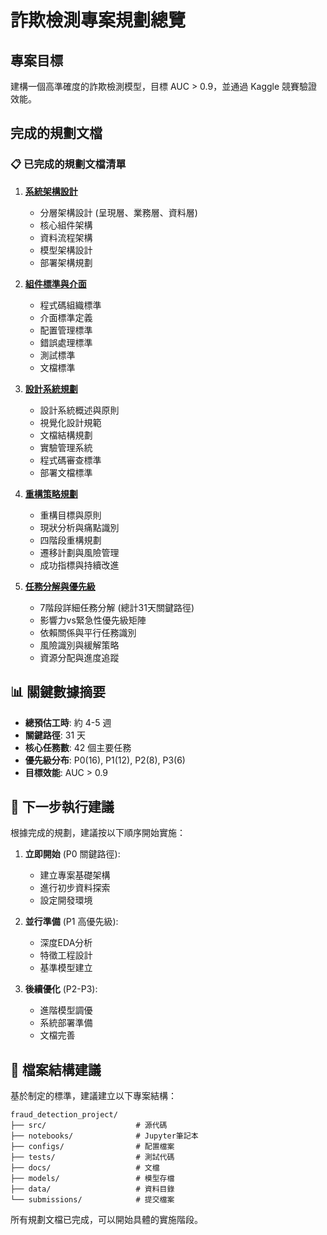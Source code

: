 # 詐欺檢測專案規劃總覽

## 專案目標
建構一個高準確度的詐欺檢測模型，目標 AUC > 0.9，並通過 Kaggle 競賽驗證效能。

## 完成的規劃文檔

### 📋 已完成的規劃文檔清單

1. **[系統架構設計](./fraud_detection_architecture.md)**
   - 分層架構設計 (呈現層、業務層、資料層)
   - 核心組件架構
   - 資料流程架構
   - 模型架構設計
   - 部署架構規劃

2. **[組件標準與介面](./component_standards.md)**
   - 程式碼組織標準
   - 介面標準定義
   - 配置管理標準
   - 錯誤處理標準
   - 測試標準
   - 文檔標準

3. **[設計系統規劃](./design_system_guidelines.md)**
   - 設計系統概述與原則
   - 視覺化設計規範
   - 文檔結構規劃
   - 實驗管理系統
   - 程式碼審查標準
   - 部署文檔標準

4. **[重構策略規劃](./refactoring_strategy.md)**
   - 重構目標與原則
   - 現狀分析與痛點識別
   - 四階段重構規劃
   - 遷移計劃與風險管理
   - 成功指標與持續改進

5. **[任務分解與優先級](./task_breakdown_priority_matrix.md)**
   - 7階段詳細任務分解 (總計31天關鍵路徑)
   - 影響力vs緊急性優先級矩陣
   - 依賴關係與平行任務識別
   - 風險識別與緩解策略
   - 資源分配與進度追蹤

## 📊 關鍵數據摘要

- **總預估工時**: 約 4-5 週
- **關鍵路徑**: 31 天
- **核心任務數**: 42 個主要任務
- **優先級分布**: P0(16), P1(12), P2(8), P3(6)
- **目標效能**: AUC > 0.9

## 🎯 下一步執行建議

根據完成的規劃，建議按以下順序開始實施：

1. **立即開始** (P0 關鍵路徑):
   - 建立專案基礎架構
   - 進行初步資料探索
   - 設定開發環境

2. **並行準備** (P1 高優先級):
   - 深度EDA分析
   - 特徵工程設計
   - 基準模型建立

3. **後續優化** (P2-P3):
   - 進階模型調優
   - 系統部署準備
   - 文檔完善

## 📁 檔案結構建議

基於制定的標準，建議建立以下專案結構：

```
fraud_detection_project/
├── src/                    # 源代碼
├── notebooks/              # Jupyter筆記本
├── configs/                # 配置檔案
├── tests/                  # 測試代碼
├── docs/                   # 文檔
├── models/                 # 模型存檔
├── data/                   # 資料目錄
└── submissions/            # 提交檔案
```

所有規劃文檔已完成，可以開始具體的實施階段。
